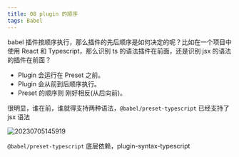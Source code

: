```yaml
---
title: 08 plugin 的顺序
tags: Babel
---
```


babel 插件按顺序执行，那么插件的先后顺序是如何决定的呢？比如在一个项目中使用 React 和 Typescript，那么识别 ts 的语法插件在前面，还是识别 jsx 的语法的插件在前面？

- Plugin 会运行在 Preset 之前。
- Plugin 会从前到后顺序执行。
- Preset 的顺序则 刚好相反(从后向前)。

很明显，谁在前，谁就得支持两种语法，`@babel/preset-typescript` 已经支持了 jsx 语法

![20230705145919](http://s3.airtlab.com/blog/20230705145919.png)

`@babel/preset-typescript` 底层依赖，plugin-syntax-typescript 